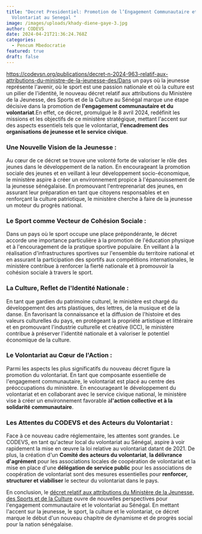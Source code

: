 ```yaml
---
title: "Decret Presidentiel: Promotion de l’Engagement Communautaire et du
  Volontariat au Senegal "
image: /images/uploads/khady-diene-gaye-3.jpg
author: CODEVS
date: 2024-04-21T21:36:24.768Z
categories:
  - Pencum Mbedocratie
featured: true
draft: false
---
```

https://codevsn.org/publications/decret-n-2024-963-relatif-aux-attributions-du-ministre-de-la-jeunesse-des/Dans un pays où la jeunesse représente l'avenir, où le sport est une passion nationale et où la culture est un pilier de l'identité, le nouveau décret relatif aux attributions du Ministère de la Jeunesse, des Sports et de la Culture au Sénégal marque une étape décisive dans la promotion de <B> l'engagement communautaire et du volontariat</B>.En effet, ce décret, promulgué le 8 avril 2024, redéfinit les missions et les objectifs de ce ministère stratégique, mettant l'accent sur des aspects essentiels tels que le volontariat, <B>l'encadrement des organisations de jeunesse et le service civique</B>.

### Une Nouvelle Vision de la Jeunesse :
Au cœur de ce décret se trouve une volonté forte de valoriser le rôle des jeunes dans le développement de la nation. En encourageant la promotion sociale des jeunes et en veillant à leur développement socio-économique, le ministère aspire à créer un environnement propice à l'épanouissement de la jeunesse sénégalaise. En promouvant l'entreprenariat des jeunes, en assurant leur préparation en tant que citoyens responsables et en renforçant la culture patriotique, le ministère cherche à faire de la jeunesse un moteur du progrès national.

### Le Sport comme Vecteur de Cohésion Sociale :
Dans un pays où le sport occupe une place prépondérante, le décret accorde une importance particulière à la promotion de l'éducation physique et à l'encouragement de la pratique sportive populaire. En veillant à la réalisation d'infrastructures sportives sur l'ensemble du territoire national et en assurant la participation des sportifs aux compétitions internationales, le ministère contribue à renforcer la fierté nationale et à promouvoir la cohésion sociale à travers le sport.

### La Culture, Reflet de l'Identité Nationale :
En tant que gardien du patrimoine culturel, le ministère est chargé du développement des arts plastiques, des lettres, de la musique et de la danse. En favorisant la connaissance et la diffusion de l'histoire et des valeurs culturelles du pays, en protégeant la propriété artistique et littéraire et en promouvant l'industrie culturelle et créative (ICC), le ministère contribue à préserver l'identité nationale et à valoriser le potentiel économique de la culture.

### Le Volontariat au Cœur de l'Action :
Parmi les aspects les plus significatifs du nouveau décret figure la promotion du volontariat. En tant que composante essentielle de l'engagement communautaire, le volontariat est placé au centre des préoccupations du ministère. En encourageant le développement du volontariat et en collaborant avec le service civique national, le ministère vise à créer un environnement favorable à<B>l'action collective et à la solidarité communautaire</B>.

### Les Attentes du CODEVS et des Acteurs du Volontariat :
Face à ce nouveau cadre réglementaire, les attentes sont grandes. Le CODEVS, en tant qu'acteur local du volontariat au Sénégal, aspire à voir rapidement la mise en œuvre la loi relative au volontariat datant de 2021. De plus, la création d'un <B>Comité des acteurs du volontariat</B>, <B>la délivrance d'agrément</b> pour les associations locales de coopération de volontariat et la mise en place d'une <b>délégation de service public</b> pour les associations de coopération de volontariat sont des mesures essentielles pour <B>renforcer, structurer et viabiliser</B> le secteur du volontariat dans le pays.

En conclusion, le <a href=”https://codevsn.org/publications/decret-n-2024-963-relatif-aux-attributions-du-ministre-de-la-jeunesse-des/”>décret relatif aux attributions du Ministère de la Jeunesse, des Sports et de la Culture</a> ouvre de nouvelles perspectives pour l'engagement communautaire et le volontariat au Sénégal. En mettant l'accent sur la jeunesse, le sport, la culture et le volontariat, ce décret marque le début d'un nouveau chapitre de dynamisme et de progrès social pour la nation sénégalaise.
